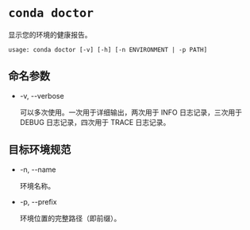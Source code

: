 # `conda doctor`

显示您的环境的健康报告。

```
usage: conda doctor [-v] [-h] [-n ENVIRONMENT | -p PATH]
```

## 命名参数

- -v, --verbose

  可以多次使用。一次用于详细输出，两次用于 INFO 日志记录，三次用于 DEBUG 日志记录，四次用于 TRACE 日志记录。

## 目标环境规范

- -n, --name

  环境名称。

- -p, --prefix

  环境位置的完整路径（即前缀）。
